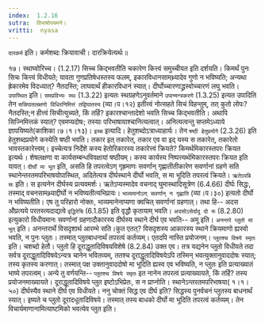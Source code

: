 ```yaml
---
index:  1.2.16
sutra:  विभाषोपयमने।
vritti:  nyasa
---
```


`दारकर्म` इति। कर्मशब्दः क्रियावाची। दारक्रियेत्यर्थः॥

१७। स्थाघ्वोरिच्च। (1.2.17)
सिच्च किद्भवतीति चकारेण कित्त्वं समुच्चीयत इति दर्शयति। किमर्थं पुनः सिचः कित्त्वं विधीयते; यावता गुणप्रतिषेधस्तस्य फलम्, इकारविधानसामथ्र्यादेव गुणो न भविष्यति; अन्यथा ह्रेकारमेव विदध्यात्? नैतदस्ति; लाघवार्थं हीकारविधानं स्यात्। दीर्घोच्चारणाद्ध्रस्वोच्चारणं लघु भवति। `उपास्थित` इति। `समप्रविभ्यः स्थः` (1.3.22) इत्यतः स्थग्रहणेऽनुवर्तमाने `उपान्मन्त्रकरणे` (1.3.25) इत्यत उपादिति तेन `सन्निपातलक्षणो विधिरनिमित्तं तद्विघातस्य` (व्या।प।१२) इतीत्त्वं नोत्सहते सिचं विहन्तुम्, तत् कुतो लोपः? नैतदस्ति;न हीत्त्वं सिचीत्युच्यते, किं तर्हि? इकारश्चान्तादेशो भवति सिच्च किद्भवतीति। अथापि सिज्निमित्तकं स्यात्? एवमप्यदोषः; तस्याः परिभाषायाश्चानित्यत्वात्। अनित्यत्वन्तु सप्तमेऽध्याये ज्ञापयिष्यते(काशिका।७।१।१३)।
`इच्च` इत्यादि। हेतुशब्दोऽत्राध्याहार्यः। तेन `षष्ठी हेतुप्रयोगे` (2.3.26) इति हेतुशब्दप्रयोगे कस्येति षष्ठी भवति। तकार इत् तकारेत्, तकार एव वा इद् यस्य स तकारेत्, तकारेतो भावस्तकारेत्त्वम्। इच्चेत्यत्र निर्देशे कस्य हेतोरिकारस्य तकारेत्त्वं क्रियते? किमर्थमिकारस्तपरः क्रियत इत्यर्थः। शेषलक्षणा वा कार्यसम्बन्धविवक्षायां षष्ठीयम्। कस्य कार्यस्य निष्पत्त्यर्थमिकारस्तपरः क्रियत इति यावत्। 
`दीर्घो मा भूत` इति, असति हि तपरत्वेऽण् गृह्रमाणः सवर्णान् गृह्णातीतीकारेण सवर्णानां ग्रहणे सति स्थानेन्तरतमपरिभाषयोपास्थित, अदितेत्यत्र दीर्घस्थाने दीर्घो भवति, स मा भूदिति तपरत्वं क्रियते।
`ऋतेऽपबि सः` इति। स इत्यनेन दीर्घस्य प्रत्यवमर्शः। ऋतेऽप्यस्मादेव वचनाद् घुमास्थादिसूत्रेण (6.4.66) दीर्घः सिद्धः, तस्माद् वचनसामथ्र्याद्दीर्घो न भविष्यतीत्यभिप्रायः। `भाव्यमानोऽण् सवर्णान् न गृह्णाति` (व्या।प।३०) इत्यतो दीर्घो न भविष्यतीति। एष तु परिहारो नोक्तः, भाव्यमानेनाप्यणा क्वचित् सवर्णानां ग्रहणात्। तथा हि-- अदस औप्रत्यये परतस्त्यदाद्यत्वे `वृद्धिरेचि` (6.1.85) इति वृद्धौ कृतायाम् भवति। `अदसोऽसेर्दादु दो मः` (8.2.80) इत्युकारो विधीयमानः सवर्णानां ग्रहणादौकारस्य दीर्घस्य स्थाने दीर्घ एव भवति-- अमू इति।
`अनन्तरे प्लुतो मा भूत्` इति। अनन्तरार्थे विसदृशार्थ आरम्भे सति।कुत एतत्? विसदृशस्य आकारस्य स्थाने क्रियमाणो ह्यस्वो भवति, न पुनः प्लुतः। तस्मात् प्लुतबाधनार्थं तपरत्वं कर्तव्यम्। एतदपि नास्ति प्रयोजनम्। `प्लुतश्च विषये स्मृतः` इति। चशब्दो हेतौ। प्लुतो हि दूराद्धूतादिविषयविशेषे (8.2.84) उक्त एव। तत्र यद्यनेन प्लुतो विधीयते तदा सर्वत्र दूराद्धूतादिविषयेऽन्यत्र चानेन भवितव्यम्, ततश्च दूराद्धूतादिविषयेऽपि तस्मिन् भवत्युक्तानुवाददोषः स्यात्; तस्य कृतस्य करणात्। तस्मात् पक्ष उक्तानुवाददोषो मा भूदिति ह्यस्व एव भविष्यति, न प्लुतः इति प्रत्याख्यातं भाष्ये तपरत्वम्।
अन्ये तु वर्णयन्ति-- `प्लुतश्च विषये स्मृतः` इत नानेन तपरत्वं प्रत्याख्यायते, किं तर्हि? तस्य प्रयोजनमाख्यायते। दूराद्धूतादिविषये प्लुत इष्टोऽभिप्रेतः, स न प्राप्नोति। स्थानेऽन्तरतमपरिभाषया( १।१।५०) दीर्घस्यैव स्थाने दीर्घ एव विधीयते। ननु चोक्तं सिद्ध एव दीर्घ इति? सिद्धस्य पुनर्वचनं प्लुतस्य बाधनार्थं स्यात्। इष्यते च प्लुतो दूरादधूतादिविषये। तस्मात् तस्य बाधको दीर्घो मा भूदिति तपरत्वं कर्तव्यम्। तेन विचार्यमाणानामित्याष्टमिको भवत्येव प्लुत इति।
